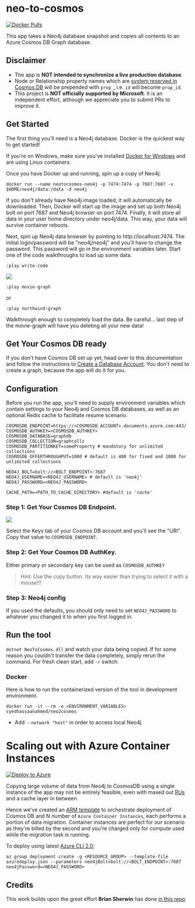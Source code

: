 # neo-to-cosmos
[![Docker Pulls](https://img.shields.io/docker/pulls/syedhassaanahmed/neo2cosmos.svg?logo=docker)](https://hub.docker.com/r/syedhassaanahmed/neo2cosmos/)

This app takes a Neo4j database snapshot and copies all contents to an Azure Cosmos DB Graph database.

## Disclaimer
- The app is **NOT intended to synchronize a live production database**.
- Node or Relationship property names which are [system reserved in Cosmos DB](https://docs.microsoft.com/en-us/azure/cosmos-db/sql-api-resources#system-vs-user-defined-resources) will be prepended with `prop_`, i.e. `id` will become `prop_id`.
- This project is **NOT officially supported by Microsoft**. It is an independent effort, although we appreciate you to submit PRs to improve it.

## Get Started
The first thing you'll need is a Neo4j database. Docker is the quickest way to get started!

If you're on Windows, make sure you've installed [Docker for Windows](https://docs.docker.com/docker-for-windows/) and are using Linux containers.

Once you have Docker up and running, spin up a copy of Neo4j:

```
docker run --name neotocosmos-neo4j -p 7474:7474 -p 7687:7687 -v $HOME/neo4j/data:/data -d neo4j
```

If you don't already have Neo4j image loaded, it will automatically be downloaded. Then, Docker will start up the image and set up both Neo4j bolt on port 7687 and Neo4j browser on port 7474. Finally, it will store all data in your user home directory under neo4j/data. This way, your data will survive container reboots.

Next, spin up Neo4j data browser by pointing to http://localhost:7474. The initial login/password will be "neo4j/neo4j" and you'll have to change the password. This password will go in the environment variables later. Start one of the code walkthroughs to load up some data.

```
:play write-code
```

<img src="images/neo-play-write-code.png"/>

```
:play movie-graph
```
or
```
:play northwind-graph
```
Walkthrough enough to completely load the data. Be careful... last step of the movie-graph will have you deleting all your new data!

## Get Your Cosmos DB ready
If you don't have Cosmos DB set up yet, head over to this documentation and follow the instructions to [Create a Database Account](
https://docs.microsoft.com/en-us/azure/cosmos-db/create-graph-dotnet).
You don't need to create a graph, because the app will do it for you.

## Configuration
Before you run the app, you'll need to supply environment variables which contain settings to your Neo4j and Cosmos DB databases, as well as an optional Redis cache to facilitate resume scenario.

```
COSMOSDB_ENDPOINT=https://<COSMOSDB_ACCOUNT>.documents.azure.com:443/
COSMOSDB_AUTHKEY=<COSMOSDB_AUTHKEY>
COSMOSDB_DATABASE=graphdb
COSMOSDB_COLLECTION=graphcollz
COSMOSDB_PARTITIONKEY=someProperty # mandatory for unlimited collections
COSMOSDB_OFFERTHROUGHPUT=1000 # default is 400 for fixed and 1000 for unlimited collections

NEO4J_BOLT=bolt://<BOLT_ENDPOINT>:7687
NEO4J_USERNAME=<NEO4J_USERNAME> # default is 'neo4j'
NEO4J_PASSWORD=<NEO4J_PASSWORD>

CACHE_PATH=<PATH_TO_CACHE_DIRECTORY> #default is 'cache'
```

### Step 1: Get Your Cosmos DB Endpoint.
<img src="images/azure-cosmos-keys.png"/>

Select the Keys tab of your Cosmos DB account and you'll see the "URI". Copy that value to  `COSMOSDB_ENDPOINT`.

### Step 2: Get Your Cosmos DB AuthKey.
Either primary or secondary key can be used as `COSMOSDB_AUTHKEY`
> Hint: Use the copy button. Its way easier than trying to select it with a mouse!!!

### Step 3: Neo4j config
If you used the defaults, you should only need to set `NEO4J_PASSWORD` to whatever you changed it to when you first logged in.

## Run the tool
`dotnet NeoToCosmos.dll` and watch your data being copied. If for some reason you couldn't transfer the data completely, simply rerun the command. For fresh clean start, add `-r` switch.

### Docker
Here is how to run the containerized version of the tool in development environment.
```
docker run -it --rm -e <ENVIRONMENT_VARIABLES> syedhassaanahmed/neo2cosmos
```
- Add `--network "host"` in order to access local Neo4j.

# Scaling out with Azure Container Instances
[![Deploy to Azure](http://azuredeploy.net/deploybutton.png)](https://azuredeploy.net/)

Copying large volume of data from Neo4j to CosmosDB using a single instance of the app may not be entirely feasible, even with maxed out [RUs](https://docs.microsoft.com/en-us/azure/cosmos-db/request-units) and a cache layer in between.

Hence we've created an [ARM template](https://docs.microsoft.com/en-us/azure/azure-resource-manager/resource-manager-create-first-template) to orchestrate deployment of Cosmos DB and N number of `Azure Container Instances`, each performs a portion of data migration. Container instances are perfect for our scenario as they're billed by the second and you're charged only for compute used while the migration task is running.

To deploy using latest [Azure CLI 2.0](https://docs.microsoft.com/en-us/cli/azure/install-azure-cli?view=azure-cli-latest);
```
az group deployment create -g <RESOURCE_GROUP> --template-file azuredeploy.json --parameters neo4jBolt=bolt://<BOLT_ENDPOINT>:7687 neo4jPassword=<NEO4J_PASSWORD>
```

## Credits
This work builds upon the great effort **Brian Sherwin** has done [in this repo](https://github.com/bsherwin/neo2cosmos).